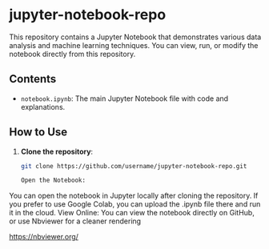 # jupyter-notebook-repo

This repository contains a Jupyter Notebook that demonstrates various data analysis and machine learning techniques. You can view, run, or modify the notebook directly from this repository.

## Contents

- `notebook.ipynb`: The main Jupyter Notebook file with code and explanations.

## How to Use

1. **Clone the repository**:
   ```bash
   git clone https://github.com/username/jupyter-notebook-repo.git
   
   Open the Notebook:

You can open the notebook in Jupyter locally after cloning the repository.
If you prefer to use Google Colab, you can upload the .ipynb file there and run it in the cloud.
View Online: You can view the notebook directly on GitHub, or use Nbviewer for a cleaner rendering

https://nbviewer.org/

